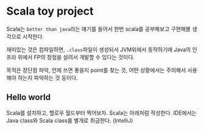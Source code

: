# Scala toy project

Scala는 `better than java`라는 얘기를 들어서 한번 scala를 공부해보고 구현해볼 생각으로 시작한다. 

재미있는 것은 컴파일하면, `.class`파일이 생성되서 JVM위에서 동작하기에 Java의 인프라 위에서 FP의 장점을 살려서 개발할 수 있다는 것이다.

목적은 장단점 파악, 언제 쓰면 좋을지 point를 찾는 것, 어떤 상황에서는 주의해서 사용해야 하는지 파악하는 것 등이다.

## Hello world

Scala를 설치하고, 헬로우 월드부터 찍어보자. Scala는 아래처럼 작성한다. IDE에서는 Java class와 Scala class를 별개로 취급한다. (IntelliJ)